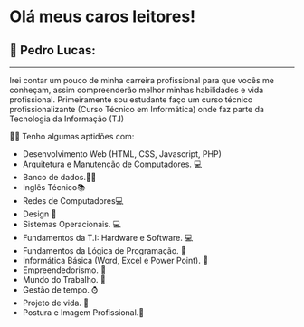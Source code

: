 # Olá meus caros leitores!
## 👦 Pedro Lucas: 
---
Irei contar um pouco de minha carreira profissional para que vocês me conheçam, assim compreenderão melhor minhas habilidades e vida profissional.
Primeiramente sou estudante faço um curso técnico profissionalizante (Curso Técnico em Informática) onde faz parte da Tecnologia da Informação (T.I)

👨‍💻 Tenho algumas aptidões com:

* Desenvolvimento Web (HTML, CSS, Javascript, PHP)
* Arquitetura e Manutenção de Computadores. 💻
* Banco de dados.🏦🎲
* Inglês Técnico📚
* Redes de Computadores💻
* Design 🎨
* Sistemas Operacionais. 💻
* Fundamentos da T.I: Hardware e Software. 💻
* Fundamentos da Lógica de Programação. 📖
* Informática Básica (Word, Excel e Power Point). 🏢
* Empreendedorismo. 💸
* Mundo do Trabalho. 💼
* Gestão de tempo. ⌚
* Projeto de vida. 🚀
* Postura e Imagem Profissional.👦
